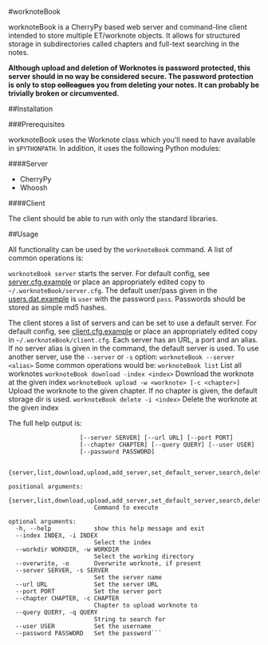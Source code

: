 #worknoteBook

worknoteBook is a CherryPy based web server and command-line client intended to store multiple ET/worknote objects. It allows for structured storage in subdirectories called chapters and full-text searching in the notes.

**Although upload and deletion of Worknotes is password protected, this server should in no way be considered secure. The password protection is only to stop ~~colleagues~~ you from deleting your notes. It can probably be trivially broken or circumvented.**

##Installation

###Prerequisites

worknoteBook uses the Worknote class which you'll need to have available in ```$PYTHONPATH```. In addition, it uses the following Python modules:

####Server

- CherryPy
- Whoosh

####Client

The client should be able to run with only the standard libraries.

##Usage

All functionality can be used by the ```worknoteBook``` command. A list of common operations is:

```worknoteBook server``` starts the server. For default config, see [server.cfg.example](server.cfg.example) or place an appropriately edited copy to ```~/.worknoteBook/server.cfg```. The default user/pass given in the [users.dat.example](users.dat.example) is ```user``` with the password ```pass```. Passwords should be stored as simple md5 hashes.

The client stores a list of servers and can be set to use a default server. For default config, see [client.cfg.example](client.cfg.example) or place an appropriately edited copy in ```~/.worknoteBook/client.cfg```. Each server has an URL, a port and an alias. If no server alias is given in the command, the default server is used. To use another server, use the ```--server``` or ```-s``` option:
```worknoteBook --server <alias>```
Some common operations would be:
```worknoteBook list``` List all worknotes
```worknoteBook download -index <index>``` Download the worknote at the given index
```worknoteBook upload -w <worknote> [-c <chapter>]``` Upload the worknote to the given chapter. If no chapter is given, the default storage dir is used.
```worknoteBook delete -i <index>``` Delete the worknote at the given index

The full help output is:
```usage: worknoteBook [-h] [--index INDEX] [--workdir WORKDIR] [--overwrite]
                    [--server SERVER] [--url URL] [--port PORT]
                    [--chapter CHAPTER] [--query QUERY] [--user USER]
                    [--password PASSWORD]
                    
                    {server,list,download,upload,add_server,set_default_server,search,delete}

positional arguments:
  {server,list,download,upload,add_server,set_default_server,search,delete}
                        Command to execute

optional arguments:
  -h, --help            show this help message and exit
  --index INDEX, -i INDEX
                        Select the index
  --workdir WORKDIR, -w WORKDIR
                        Select the working directory
  --overwrite, -o       Overwrite worknote, if present
  --server SERVER, -s SERVER
                        Set the server name
  --url URL             Set the server URL
  --port PORT           Set the server port
  --chapter CHAPTER, -c CHAPTER
                        Chapter to upload worknote to
  --query QUERY, -q QUERY
                        String to search for
  --user USER           Set the username
  --password PASSWORD   Set the password```
